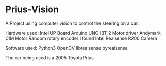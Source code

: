 # Prius-Vision

A Project using computer vision to control the steering on a car. 

Hardware used:
Intel UP Board
Arduino UNO
IBT-2 Motor driver
Andymark CIM Motor
Random rotary encoder I found
Intel Realsense R200 Camera

Software used:
Python3
OpenCV
librealsense
pyrealsense

The car being used is a 2005 Toyota Prius
